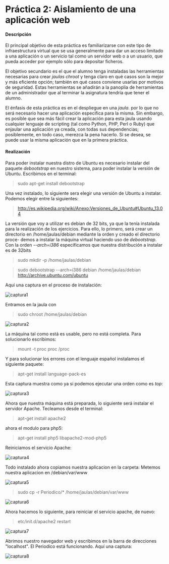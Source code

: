 Práctica 2: Aislamiento de una aplicación web
=============================================

#### Descripción

El principal objetivo de esta práctica es familiarizarse con este tipo de infraestructura virtual que se usa generalmente
para dar un acceso limitado a una aplicación o un servicio tal como un servidor web o a un usuario, que pueda acceder por
ejemplo sólo para depositar ficheros.

El objetivo secundario es el que el alumno tenga instaladas las herramientas necesarias para crear *jaulas chroot* y 
tenga claro en qué casos son la mejor y más eficiente opción; también en qué casos conviene usarlas por motivos de 
seguridad. Estas herramientas se añadirán a la panoplia de herramientas de un administrador que al terminar la asignatura tendría 
que tener el alumno.

El énfasis de esta práctica es en el despliegue en una *jaula*. por lo que no será necesario hacer una aplicación 
especifica para la misma. Sin embargo, es posible que sea más fácil crear la aplicación para esta jaula usando cualquier
lenguaje de scripting (tal como Python, PHP, Perl o Ruby) que enjaular una aplicación ya creada, con todas sus 
dependencias;  posiblemente, en todo caso, merezca la pena hacerlo. Si se desea, se puede usar la misma aplicación que 
en la primera práctica.

#### Realización

Para poder instalar nuestra distro de Ubuntu es necesario instalar del paquete *debootstrap* en nuestro sistema, para 
poder instalar la versión de Ubuntu. Escribimos en el terminal:

> sudo apt-get install debootstrap

Una vez instalado, lo siguiente sera elegir una versión de Ubuntu a instalar. Podemos elegir entre la siguientes:

> http://es.wikipedia.org/wiki/Anexo:Versiones_de_Ubuntu#Ubuntu_13.04

La versión que voy a utilizar es debian de 32 bits, ya que la tenía instalada para la realización de los ejercicios.
Para ello, lo primero, será crear un directorio en /home/jaulas/debian mediante la orden y creado el directorio proce-
demos a instalar la máquina virtual haciendo uso de *debootstrap*. Con la orden *--arch=i386* especificamos que nuestra
distribución a instalar es de 32bits

> sudo mkdir -p /home/jaulas/debian

> sudo debootstrap --arch=i386 debian /home/jaulas/debian  http://archive.ubuntu.com/ubuntu

Aquí una captura en el proceso de instalación:

![captura1](https://dl.dropbox.com/s/60vl1wpdk9crsbh/captura1.png)

Entramos en la jaula con 

> sudo chroot /home/jaulas/debian

![captura2](https://dl.dropbox.com/s/12jse27ehjztx4g/captura2.png)

La máquina tal como está es usable, pero no está completa. Para solucionarlo escribimos:

> mount -t proc proc /proc

Y para solucionar los errores con el lenguaje español instalamos el siguiente paquete:

> apt-get install language-pack-es

Esta captura muestra como ya si podemos ejecutar una orden como es *top*:

![captura3](https://dl.dropbox.com/s/x3cc3214nah9dbn/captura3.png)

Ahora que nuestra máquina está preparada, lo siguiente será instalar el servidor Apache. Tecleamos desde el terminal:

> apt-get install apache2

ahora el modulo para php5:

> apt-get install php5 libapache2-mod-php5

Reiniciamos el servicio Apache:

![captura4](https://dl.dropbox.com/s/df5qjvi9fhws2t0/captura4.png)

Todo instalado ahora copiamos nuestra aplicacion en la carpeta: Metemos nuestra aplicacion en /debian/var/www

![captura5](https://dl.dropbox.com/s/c8pj4sntdlyptmg/captura5.png)

> sudo cp -r Periodico/* /home/jaulas/debian/var/www

![captura6](https://dl.dropbox.com/s/d3e36ia8ocnewmg/captura6.png)

Ahora hacemos lo siguiente, para reiniciar el servicio apache, de nuevo:

> etc/init.d/apache2 restart

![captura7](https://dl.dropbox.com/s/47qo5u8qethx9j5/captura7.png)

Abrimos nuestro navegador web y escribimos en la barra de direcciones "localhost". El Periodico está funcionando.
Aquí una captura:

![captura8](https://dl.dropbox.com/s/t8wqe0asqzyciva/captura8.png)

